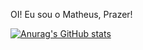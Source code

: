 OI! Eu sou o Matheus, Prazer!

[![Anurag's GitHub stats](https://github-readme-stats.vercel.app/api?username=AshPolluXc6&show_icons=true)](https://github.com/AshPolluXc6/github-readme-stats)


